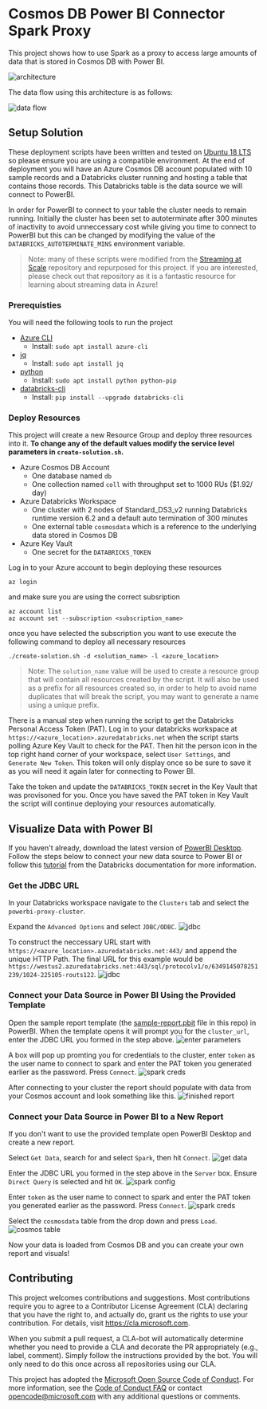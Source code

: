 # Cosmos DB Power BI Connector Spark Proxy

This project shows how to use Spark as a proxy to access large amounts of data that is stored in Cosmos DB with Power BI.

![architecture](pictures/architecture.PNG)

The data flow using this architecture is as follows:

![data flow](pictures/data_flow.PNG)

## Setup Solution

These deployment scripts have been written and tested on [Ubuntu 18 LTS](http://releases.ubuntu.com/18.04/) so please ensure you are using a compatible environment. At the end of deployment you will have an Azure Cosmos DB account populated with 10 sample records and a Databricks cluster running and hosting a table that contains those records. This Databricks table is the data source we will connect to PowerBI. 

In order for PowerBI to connect to your table the cluster needs to remain running. Initially the cluster has been set to autoterminate after 300 minutes of inactivity to avoid unneccessary cost while giving you time to connect to PowerBI but this can be changed by modifying the value of the `DATABRICKS_AUTOTERMINATE_MINS` environment variable.

> Note: many of these scripts were modified from the [Streaming at Scale](https://github.com/Azure-Samples/streaming-at-scale) repository and repurposed for this project. If you are interested, please check out that repository as it is a fantastic resource for learning about streaming data in Azure!

### Prerequisties

You will need the following tools to run the project
- [Azure CLI](https://docs.microsoft.com/en-us/cli/azure/install-azure-cli-apt?view=azure-cli-latest)
  - Install: `sudo apt install azure-cli`
- [jq](https://stedolan.github.io/jq/download/)
  - Install: `sudo apt install jq`
- [python](https://www.python.org/)
  - Install: `sudo apt install python python-pip`
- [databricks-cli](https://github.com/databricks/databricks-cli)
  - Install: `pip install --upgrade databricks-cli`

### Deploy Resources

This project will create a new Resource Group and deploy three resources into it. **To change any of the default values modify the service level parameters in `create-solution.sh`.**
- Azure Cosmos DB Account
    - One database named `db`
    - One collection named `coll` with throughput set to 1000 RUs ($1.92/ day)
- Azure Databricks Workspace
    - One cluster with 2 nodes of Standard_DS3_v2 running Databricks runtime version 6.2 and a default auto termination of 300 minutes
    - One external table `cosmosdata` which is a reference to the underlying data stored in Cosmos DB
- Azure Key Vault
    - One secret for the `DATABRICKS_TOKEN`

Log in to your Azure account to begin deploying these resources

    az login

and make sure you are using the correct subsription

    az account list
    az account set --subscription <subscription_name>

once you have selected the subscription you want to use execute the following command to deploy all necessary resources

    ./create-solution.sh -d <solution_name> -l <azure_location>

>Note: The `solution_name` value will be used to create a resource group that will contain all resources created by the script. It will also be used as a prefix for all resources created so, in order to help to avoid name duplicates that will break the script, you may want to generate a name using a unique prefix. 

There is a manual step when running the script to get the Databricks Personal Access Token (PAT). Log in to your databricks workspace at `https://<azure_location>.azuredatabricks.net` when the script starts polling Azure Key Vault to check for the PAT. Then hit the person icon in the top right hand corner of your workspace, select `User Settings`, and `Generate New Token`. This token will only display once so be sure to save it as you will need it again later for connecting to Power BI.

Take the token and update the `DATABRICKS_TOKEN` secret in the Key Vault that was provisoned for you. Once you have saved the PAT token in Key Vault the script will continue deploying your resources automatically.

## Visualize Data with Power BI

If you haven't already, download the latest version of [PowerBI Desktop](https://powerbi.microsoft.com/en-us/desktop/). Follow the steps below to connect your new data source to Power BI or follow this [tutorial](https://docs.azuredatabricks.net/bi/power-bi.html) from the Databricks documentation for more information.

### Get the JDBC URL

In your Databricks workspace navigate to the `Clusters` tab and select the `powerbi-proxy-cluster`. 

Expand the `Advanced Options` and select `JDBC/ODBC`.
![jdbc](pictures/jdbc_url.PNG)

To construct the neccessary URL start with `https://<azure_location>.azuredatabricks.net:443/` and append the unique HTTP Path. The final URL for this example would be `https://westus2.azuredatabricks.net:443/sql/protocolv1/o/6349145078251239/1024-225105-routs122`.
![jdbc](pictures/jdbc_url_2.PNG)

### Connect your Data Source in Power BI Using the Provided Template

Open the sample report template (the [sample-report.pbit](sample-report.pbit) file in this repo) in PowerBI. When the template opens it will prompt you for the `cluster_url`, enter the JDBC URL you formed in the step above.
![enter parameters](pictures/report_parameters.PNG)

A box will pop up promting you for credentials to the cluster, enter `token` as the user name to connect to spark and enter the PAT token you generated earlier as the password. Press `Connect`.
![spark creds](pictures/spark_creds.PNG)

After connecting to your cluster the report should populate with data from your Cosmos account and look something like this.
![finished report](pictures/finished_report.PNG)

### Connect your Data Source in Power BI to a New Report

If you don't want to use the provided template open PowerBI Desktop and create a new report.

Select `Get Data`, search for and select `Spark`, then hit `Connect`.
![get data](pictures/get_data.PNG)

Enter the JDBC URL you formed in the step above in the `Server` box. Ensure `Direct Query` is selected and hit `OK`.
![spark config](pictures/spark_config.PNG)

Enter `token` as the user name to connect to spark and enter the PAT token you generated earlier as the password. Press `Connect`.
![spark creds](pictures/spark_creds.PNG)

Select the `cosmosdata` table from the drop down and press `Load`.
![cosmos table](pictures/cosmos_table.PNG)

Now your data is loaded from Cosmos DB and you can create your own report and visuals!

## Contributing

This project welcomes contributions and suggestions. Most contributions require you to agree to a Contributor License Agreement (CLA) declaring that you have the right to, and actually do, grant us the rights to use your contribution. For details, visit https://cla.microsoft.com.

When you submit a pull request, a CLA-bot will automatically determine whether you need to provide a CLA and decorate the PR appropriately (e.g., label, comment). Simply follow the instructions provided by the bot. You will only need to do this once across all repositories using our CLA.

This project has adopted the [Microsoft Open Source Code of Conduct](https://opensource.microsoft.com/codeofconduct/). For more information, see the [Code of Conduct FAQ](https://opensource.microsoft.com/codeofconduct/faq/) or contact [opencode@microsoft.com](mailto:opencode@microsoft.com) with any additional questions or comments.